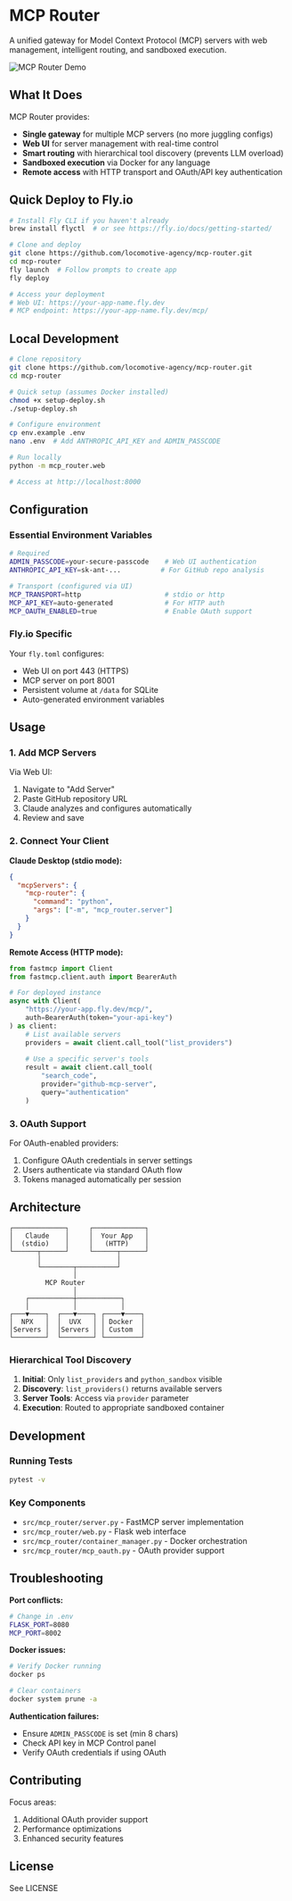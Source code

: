 # MCP Router

A unified gateway for Model Context Protocol (MCP) servers with web management, intelligent routing, and sandboxed execution.

![MCP Router Demo](assets/intro.gif)


## What It Does

MCP Router provides:
- **Single gateway** for multiple MCP servers (no more juggling configs)
- **Web UI** for server management with real-time control
- **Smart routing** with hierarchical tool discovery (prevents LLM overload)
- **Sandboxed execution** via Docker for any language
- **Remote access** with HTTP transport and OAuth/API key authentication

## Quick Deploy to Fly.io

```bash
# Install Fly CLI if you haven't already
brew install flyctl  # or see https://fly.io/docs/getting-started/

# Clone and deploy
git clone https://github.com/locomotive-agency/mcp-router.git
cd mcp-router
fly launch  # Follow prompts to create app
fly deploy

# Access your deployment
# Web UI: https://your-app-name.fly.dev
# MCP endpoint: https://your-app-name.fly.dev/mcp/
```

## Local Development

```bash
# Clone repository
git clone https://github.com/locomotive-agency/mcp-router.git
cd mcp-router

# Quick setup (assumes Docker installed)
chmod +x setup-deploy.sh
./setup-deploy.sh

# Configure environment
cp env.example .env
nano .env  # Add ANTHROPIC_API_KEY and ADMIN_PASSCODE

# Run locally
python -m mcp_router.web

# Access at http://localhost:8000
```

## Configuration

### Essential Environment Variables

```bash
# Required
ADMIN_PASSCODE=your-secure-passcode    # Web UI authentication
ANTHROPIC_API_KEY=sk-ant-...          # For GitHub repo analysis

# Transport (configured via UI)
MCP_TRANSPORT=http                     # stdio or http
MCP_API_KEY=auto-generated             # For HTTP auth
MCP_OAUTH_ENABLED=true                 # Enable OAuth support
```

### Fly.io Specific

Your `fly.toml` configures:
- Web UI on port 443 (HTTPS)
- MCP server on port 8001
- Persistent volume at `/data` for SQLite
- Auto-generated environment variables

## Usage

### 1. Add MCP Servers

Via Web UI:
1. Navigate to "Add Server"
2. Paste GitHub repository URL
3. Claude analyzes and configures automatically
4. Review and save

### 2. Connect Your Client

**Claude Desktop (stdio mode):**
```json
{
  "mcpServers": {
    "mcp-router": {
      "command": "python",
      "args": ["-m", "mcp_router.server"]
    }
  }
}
```

**Remote Access (HTTP mode):**
```python
from fastmcp import Client
from fastmcp.client.auth import BearerAuth

# For deployed instance
async with Client(
    "https://your-app.fly.dev/mcp/",
    auth=BearerAuth(token="your-api-key")
) as client:
    # List available servers
    providers = await client.call_tool("list_providers")
    
    # Use a specific server's tools
    result = await client.call_tool(
        "search_code",
        provider="github-mcp-server",
        query="authentication"
    )
```

### 3. OAuth Support

For OAuth-enabled providers:
1. Configure OAuth credentials in server settings
2. Users authenticate via standard OAuth flow
3. Tokens managed automatically per session

## Architecture

```
┌─────────────┐     ┌─────────────┐
│   Claude    │     │  Your App   │
│  (stdio)    │     │   (HTTP)    │
└──────┬──────┘     └──────┬──────┘
       │                   │
       └────────┬──────────┘
                │
         MCP Router
                │
    ┌───────────┼───────────┐
    │           │           │
┌───▼────┐  ┌───▼────┐ ┌────▼────┐
│  NPX   │  │  UVX   │ │ Docker  │
│Servers │  │Servers │ │ Custom  │
└────────┘  └────────┘ └─────────┘
```

### Hierarchical Tool Discovery

1. **Initial**: Only `list_providers` and `python_sandbox` visible
2. **Discovery**: `list_providers()` returns available servers
3. **Server Tools**: Access via `provider` parameter
4. **Execution**: Routed to appropriate sandboxed container

## Development

### Running Tests
```bash
pytest -v
```

### Key Components
- `src/mcp_router/server.py` - FastMCP server implementation
- `src/mcp_router/web.py` - Flask web interface
- `src/mcp_router/container_manager.py` - Docker orchestration
- `src/mcp_router/mcp_oauth.py` - OAuth provider support

## Troubleshooting

**Port conflicts:**
```bash
# Change in .env
FLASK_PORT=8080
MCP_PORT=8002
```

**Docker issues:**
```bash
# Verify Docker running
docker ps

# Clear containers
docker system prune -a
```

**Authentication failures:**
- Ensure `ADMIN_PASSCODE` is set (min 8 chars)
- Check API key in MCP Control panel
- Verify OAuth credentials if using OAuth

## Contributing

Focus areas:
1. Additional OAuth provider support
2. Performance optimizations
3. Enhanced security features


## License
See LICENSE